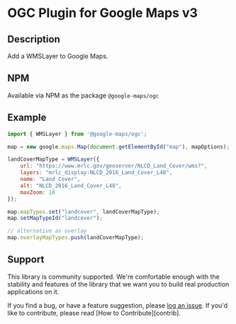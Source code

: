 OGC Plugin for Google Maps v3
=============================

## Description

Add a WMSLayer to Google Maps.

## NPM

Available via NPM as the package `@google-maps/ogc`

## Example

``` javascript
import { WMSLayer } from '@google-maps/ogc';

map = new google.maps.Map(document.getElementById("map"), mapOptions);

landCoverMapType = WMSLayer({
    url: "https://www.mrlc.gov/geoserver/NLCD_Land_Cover/wms?",
    layers: "mrlc_display:NLCD_2016_Land_Cover_L48",
    name: "Land Cover",
    alt: "NLCD_2016_Land_Cover_L48",
    maxZoom: 18
});

map.mapTypes.set("landcover", landCoverMapType);
map.setMapTypeId("landcover");

// alternative as overlay
map.overlayMapTypes.push(landCoverMapType);
```

## Support

This library is community supported. We're comfortable enough with the stability and features of
the library that we want you to build real production applications on it.

If you find a bug, or have a feature suggestion, please [log an issue][issues]. If you'd like to
contribute, please read [How to Contribute][contrib].

[issues]: https://github.com/googlemaps/v3-utility-library/issues
